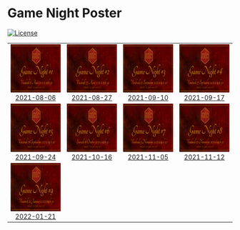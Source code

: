 
<!-- README.md is generated from README.Rmd. Please edit that file -->

# Game Night Poster

<!-- badges: start -->

[![License](https://img.shields.io/github/license/mcanouil/game-night)](LICENSE)
<!-- badges: end -->

<table>
<tr>
<td align="center">
<a href="posters/2021-08-06"><img alt="Poster for 2021-08-06 game night" src="thumbs/2021-08-06.png" width="192" height="108" /><br/>2021-08-06</a>
</td>
<td align="center">
<a href="posters/2021-08-27"><img alt="Poster for 2021-08-27 game night" src="thumbs/2021-08-27.png" width="192" height="108" /><br/>2021-08-27</a>
</td>
<td align="center">
<a href="posters/2021-09-10"><img alt="Poster for 2021-09-10 game night" src="thumbs/2021-09-10.png" width="192" height="108" /><br/>2021-09-10</a>
</td>
<td align="center">
<a href="posters/2021-09-17"><img alt="Poster for 2021-09-17 game night" src="thumbs/2021-09-17.png" width="192" height="108" /><br/>2021-09-17</a>
</td>
</tr>
<tr>
<td align="center">
<a href="posters/2021-09-24"><img alt="Poster for 2021-09-24 game night" src="thumbs/2021-09-24.png" width="192" height="108" /><br/>2021-09-24</a>
</td>
<td align="center">
<a href="posters/2021-10-16"><img alt="Poster for 2021-10-16 game night" src="thumbs/2021-10-16.png" width="192" height="108" /><br/>2021-10-16</a>
</td>
<td align="center">
<a href="posters/2021-11-05"><img alt="Poster for 2021-11-05 game night" src="thumbs/2021-11-05.png" width="192" height="108" /><br/>2021-11-05</a>
</td>
<td align="center">
<a href="posters/2021-11-12"><img alt="Poster for 2021-11-12 game night" src="thumbs/2021-11-12.png" width="192" height="108" /><br/>2021-11-12</a>
</td>
</tr>
<tr>
<td align="center">
<a href="posters/2022-01-21"><img alt="Poster for 2022-01-21 game night" src="thumbs/2022-01-21.png" width="192" height="108" /><br/>2022-01-21</a>
</td>
</tr>
</table>
